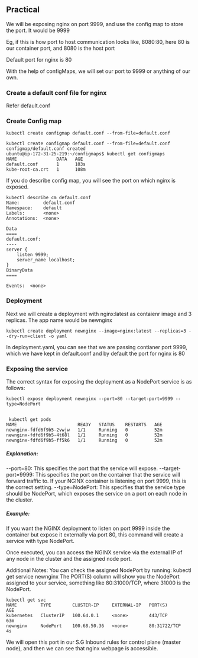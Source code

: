 

## Practical

We will be exposing nginx on port 9999, and use the config map to store the port. It would be 9999

Eg, if this is how port to host communication looks like, 8080:80, here 80 is our container port, and 8080 is the host port

Default port for nginx is 80

With the help of configMaps, we will set our port to 9999 or anything of our own.


### Create a default conf file for nginx

Refer default.conf

### Create Config map

`kubectl create configmap default.conf --from-file=default.conf`

```
kubectl create configmap default.conf --from-file=default.conf
configmap/default.conf created
ubuntu@ip-172-31-25-219:~/configmaps$ kubectl get configmaps
NAME               DATA   AGE
default.conf       1      103s
kube-root-ca.crt   1      108m

```

If you do describe config map, you will see the port on which nginx is exposed.

```
kubectl describe cm default.conf 
Name:         default.conf
Namespace:    default
Labels:       <none>
Annotations:  <none>

Data
====
default.conf:
----
server {
    listen 9999;
    server_name localhost;
}
BinaryData
====

Events:  <none>

```
### Deployment

Next we will create a deployment with nginx:latest as contaienr image and 3 replicas. The app name would be newnginx

`kubectl create deployment newnginx --image=nginx:latest --replicas=3 --dry-run=client -o yaml`


In deployment.yaml, you can see that we are passing contianer port 9999, which we have kept in default.conf and by default the port for nginx is 80

### Exposing the service
The correct syntax for exposing the deployment as a NodePort service is as follows:

`kubectl expose deployment newnginx --port=80 --target-port=9999 --type=NodePort`

```

 kubectl get pods
NAME                       READY   STATUS    RESTARTS   AGE
newnginx-fdfd6f9b5-2vwjw   1/1     Running   0          52m
newnginx-fdfd6f9b5-4t68l   1/1     Running   0          52m
newnginx-fdfd6f9b5-ff5k6   1/1     Running   0          52m

```

##### Explanation:

--port=80: This specifies the port that the service will expose.
--target-port=9999: This specifies the port on the container that the service will forward traffic to. If your NGINX container is listening on port 9999, this is the correct setting.
--type=NodePort: This specifies that the service type should be NodePort, which exposes the service on a port on each node in the cluster.

##### Example:

If you want the NGINX deployment to listen on port 9999 inside the container but expose it externally via port 80, this command will create a service with type NodePort.

Once executed, you can access the NGINX service via the external IP of any node in the cluster and the assigned node port.

Additional Notes:
You can check the assigned NodePort by running:
kubectl get service newnginx
The PORT(S) column will show you the NodePort assigned to your service, something like 80:31000/TCP, where 31000 is the NodePort.

```
kubectl get svc
NAME         TYPE        CLUSTER-IP     EXTERNAL-IP   PORT(S)        AGE
kubernetes   ClusterIP   100.64.0.1     <none>        443/TCP        63m
newnginx     NodePort    100.68.50.36   <none>        80:31722/TCP   4s

```

We will open this port in our S.G Inbound rules for control plane (master node), and then we can see that nginx webpage is accessible.

